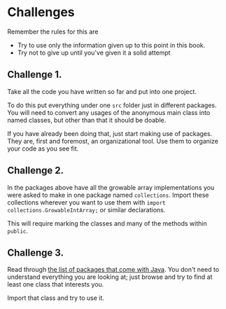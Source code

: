 # Challenges

Remember the rules for this are

- Try to use only the information given up to this point in this book.
- Try not to give up until you've given it a solid attempt

## Challenge 1.

Take all the code you have written so far and put into one project.

To do this put everything under one `src` folder just in different packages.
You will need to convert any usages of the anonymous main class into
named classes, but other than that it should be doable.

If you have already been doing that, just start making use of packages.
They are, first and foremost, an organizational tool. Use them to organize
your code as you see fit.

## Challenge 2.

In the packages above have all the growable array implementations you were
asked to make in one package named `collections`. Import these collections
wherever you want to use them with `import collections.GrowableIntArray;`
or similar declarations.

This will require marking the classes and many of the methods within `public`.

## Challenge 3.

Read through [the list of packages that come with Java](https://javadoc.mccue.dev/api/java.base/module-summary.html). You don't need to understand everything you are looking at; just
browse and try to find at least one class that interests you.

Import that class and try to use it.
